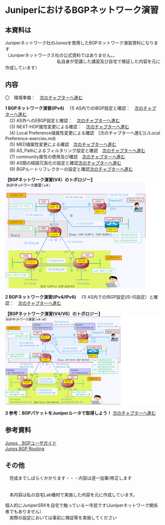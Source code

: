 # JuniperにおけるBGPネットワーク演習

## 本資料は
Juniperネットワーク社のJunosを使用したBGPネットワーク演習資料になります<br>
（Juniperネットワークス社の公式資料ではありません。。<br>
　　　　　　　　　　　　私自身が受講した講習及び自宅で検証した内容を元に作成しています）<br>
       
## 内容<br>
〇　環境準備：　[次のチャプターへ進む](./preparation.md) <br>

 **1 BGPネットワーク演習(IPv4)**
　(1) AS内でのIBGP設定と確認：　[次のチャプターへ進む](./IBGP-exercies.md) <br>
　(2) AS外へのEBGP設定と確認：　[次のチャプターへ進む](./EBGP-exercies.md) <br>
　(3) NEXT-HOP属性変更による確認：　[次のチャプターへ進む](./NEXT-HOP-exercies.md) <br>
　(4) Local Preference値属性変更による確認　[次のチャプターへ進む](./Local Preference-exercies.md) <br>
　(5) MED値属性変更による確認　[次のチャプターへ進む](./MED-exercies.md) <br>
　(6) AS_Pathによるフィルタリング設定と確認　[次のチャプターへ進む](./AS_Path-filter-exercies.md) <br>
　(7) community属性の使用及び確認　[次のチャプターへ進む](./AS_Path-filter-exercies.md) <br>
　(8) AS間の経路冗長化の設定と確認[次のチャプターへ進む](./AS_Redandace.md) <br>
　(9) BGPルートリフレクターの設定と確認[次のチャプターへ進む](./BGP-route-refrecter.md) <br> 

 **【BGPネットワーク演習(V4）のトポロジー】**<br>
  ![Diagram](./images/bgp-v4-topology.jpg)<br>



**2 BGPネットワーク演習(IPv4/IPv6)**
　(1) AS内でのIBGP設定(IS-IS設定）と確認：　[次のチャプターへ進む](./IBGP-exercies-IS-IS.md) <br>



 **【BGPネットワーク演習(V4/V6）のトポロジー】**<br>
  ![Diagram](./images/bgp-v6-topology.jpg)<br>


**3 参考：BGPパケットをJuniperルータで取得しよう！**
 [次のチャプターへ進む](./BGP-Packet-capture.md) <br>


## 参考資料
  [Junos　BGPユーザガイド](https://www.juniper.net/documentation/jp/ja/software/junos/bgp/topics/topic-map/bgp-overview.html)<br>
  [Junos BGP Routing](https://www.infraexpert.com/infra/study04.html)<br>
   

## その他　
  　完成までしばらくかかります・・・内容は逐一加筆/修正します<br>　　
 
 　本内容は私の自宅Lab機材で実施した内容を元に作成しています。<br>
   
   個人的にJuniperSRXを自宅で触っている一市民です(Juniperネットワーク関係者でもありません） <br>
  　実際の設定においては事前に検証等を実施してください<br>　


  

